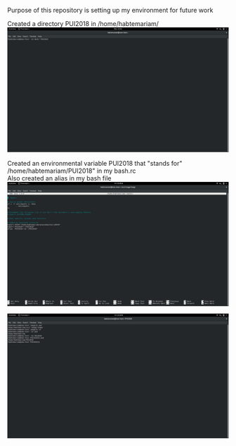 Purpose of this repository is setting up my environment for future work

Created a directory PUI2018 in /home/habtemariam/
![picture](https://github.com/Fekade/PUI2018_fb1182/blob/master/screenshot-01.jpg)

Created an environmental variable PUI2018 that "stands for" /home/habtemariam/PUI2018" in my bash.rc   
Also created an alias in my bash file
![picture](https://github.com/Fekade/PUI2018_fb1182/blob/master/screenshot-02.jpg)


![picture](https://github.com/Fekade/PUI2018_fb1182/blob/master/screenshot-03.jpg)
